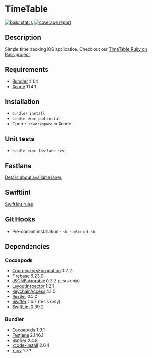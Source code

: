 # TimeTable

[![build status](https://git.railwaymen.org/open-source/timetable-ios/badges/develop/pipeline.svg)](http://git.railwaymen.org/open-source/timetable-ios/commits/develop) [![coverage report](https://git.railwaymen.org/open-source/timetable-ios/badges/develop/coverage.svg)](http://git.railwaymen.org/open-source/timetable-ios/commits/develop)

## Description

Simple time tracking iOS application. Check out our [TimeTable Ruby on Rails project](https://github.com/railwaymen/timetable)!

## Requirements

- [Bundler](https://bundler.io) 2.1.4
- [Xcode](https://developer.apple.com/xcode/) 11.4.1

## Installation

- `bundler install`
- `bundle exec pod install`
- Open `*.xcworkspace` in Xcode

## Unit tests

- `bundle exec fastlane test`

## Fastlane

[Details about available lanes](fastlane/README.md)

## Swiftlint

[Swift lint rules](.swiftlint.yml)

## Git Hooks

- Pre-commit installation - `sh runScript.sh`

## Dependencies

### Cocoapods

- [CoordinatorsFoundation](https://git.railwaymen.org/open/coordinatorsfoundation) 0.2.2
- [Firebase](https://cocoapods.org/pods/Firebase) 6.23.0
- [JSONFactorable](https://git.railwaymen.org/open/jsonfactorable) 0.2.2 (tests only)
- [LayoutInspector](https://cocoapods.org/pods/LayoutInspector) 1.2.1
- [KeychainAccess](https://cocoapods.org/pods/KeychainAccess) 4.1.0
- [Restler](https://cocoapods.org/pods/Restler) 0.5.2
- [Swifter](https://cocoapods.org/pods/Swifter) 1.4.7 (tests only)
- [SwiftLint](https://cocoapods.org/pods/SwiftLint) 0.39.2

### Bundler

- [Cocoapods](https://cocoapods.org) 1.9.1
- [Fastlane](https://fastlane.tools) 2.146.1
- [Slather](https://github.com/SlatherOrg/slather) 2.4.8
- [xcode-install](https://github.com/xcpretty/xcode-install) 2.6.4
- [xcov](https://github.com/nakiostudio/xcov) 1.7.2
